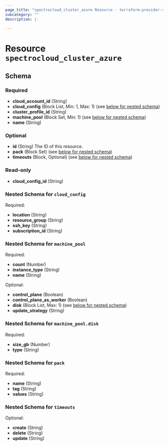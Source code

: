 ```yaml
---
page_title: "spectrocloud_cluster_azure Resource - terraform-provider-spectrocloud"
subcategory: ""
description: |-
  
---
```


# Resource `spectrocloud_cluster_azure`





## Schema

### Required

- **cloud_account_id** (String)
- **cloud_config** (Block List, Min: 1, Max: 1) (see [below for nested schema](#nestedblock--cloud_config))
- **cluster_profile_id** (String)
- **machine_pool** (Block Set, Min: 1) (see [below for nested schema](#nestedblock--machine_pool))
- **name** (String)

### Optional

- **id** (String) The ID of this resource.
- **pack** (Block Set) (see [below for nested schema](#nestedblock--pack))
- **timeouts** (Block, Optional) (see [below for nested schema](#nestedblock--timeouts))

### Read-only

- **cloud_config_id** (String)

<a id="nestedblock--cloud_config"></a>
### Nested Schema for `cloud_config`

Required:

- **location** (String)
- **resource_group** (String)
- **ssh_key** (String)
- **subscription_id** (String)


<a id="nestedblock--machine_pool"></a>
### Nested Schema for `machine_pool`

Required:

- **count** (Number)
- **instance_type** (String)
- **name** (String)

Optional:

- **control_plane** (Boolean)
- **control_plane_as_worker** (Boolean)
- **disk** (Block List, Max: 1) (see [below for nested schema](#nestedblock--machine_pool--disk))
- **update_strategy** (String)

<a id="nestedblock--machine_pool--disk"></a>
### Nested Schema for `machine_pool.disk`

Required:

- **size_gb** (Number)
- **type** (String)



<a id="nestedblock--pack"></a>
### Nested Schema for `pack`

Required:

- **name** (String)
- **tag** (String)
- **values** (String)


<a id="nestedblock--timeouts"></a>
### Nested Schema for `timeouts`

Optional:

- **create** (String)
- **delete** (String)
- **update** (String)


